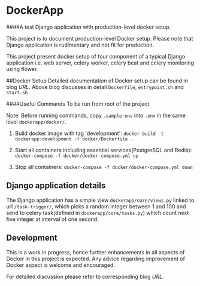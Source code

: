 # DockerApp
####A test Django application with production-level docker setup.

This project is to document production-level Docker setup. Please note that Django application is rudimentary and not fit for production.

This project present docker setup of four component of a typical Django application i.e. web server, celery worker, celery beat and celery monitoring using flower.

##Docker Setup
Detailed documentation of Docker setup can be found in blog _URL_.
Above blog discusses in detail `Dockerfile`, `entrypoint.sh` and `start.sh`

####Useful Commands
To be run from root of the project.

Note: Before running commands, copy `.sample-env` into `.env` in the same level `dockerapp/docker/`.
1. Build docker image with tag 'development':
`docker build -t dockerapp:development -f docker/Dockerfile .`

2. Start all containers including essential services(PostgreSQL and Redis):  `docker-compose -f docker/docker-compose.yml up`

3. Stop all containers: `docker-compose -f docker/docker-compose.yml down`

## Django application details
The Django application has a simple view `dockerapp/core/views.py` linked to url `/task-trigger/`, which picks a random integer between 1 and 100 and send to celery task(defined in `dockerapp/core/tasks.py`) which count next five integer at interval of one second.


## Development
This is a work in progress, hence further enhancements in all aspects of Docker in this project is expected. Any advice regarding improvement of Docker aspect is welcome and encouraged.

For detailed discussion please refer to corresponding blog _URL_.
 
